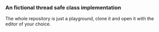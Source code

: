 ### An fictional thread safe class implementation

The whole repository is just a playground, clone it and open it with the editor of your choice.

